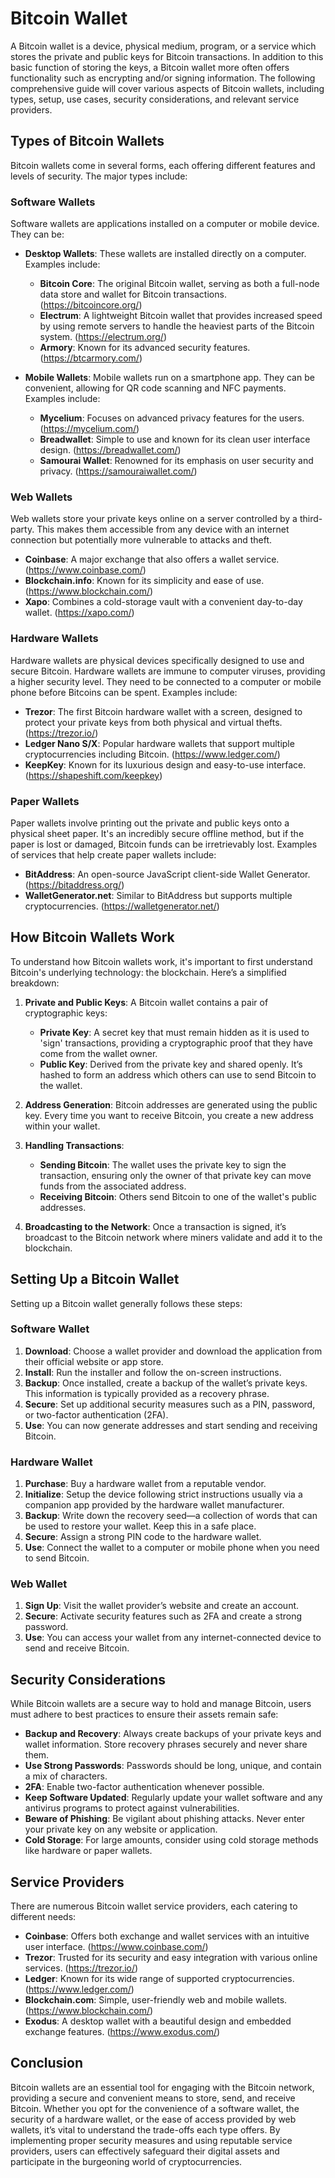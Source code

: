 # Bitcoin Wallet

A Bitcoin wallet is a device, physical medium, program, or a service which stores the private and public keys for Bitcoin transactions. In addition to this basic function of storing the keys, a Bitcoin wallet more often offers functionality such as encrypting and/or signing information. The following comprehensive guide will cover various aspects of Bitcoin wallets, including types, setup, use cases, security considerations, and relevant service providers.

## Types of Bitcoin Wallets

Bitcoin wallets come in several forms, each offering different features and levels of security. The major types include:

### Software Wallets

Software wallets are applications installed on a computer or mobile device. They can be:

- **Desktop Wallets**: These wallets are installed directly on a computer. Examples include:
  - **Bitcoin Core**: The original Bitcoin wallet, serving as both a full-node data store and wallet for Bitcoin transactions. (https://bitcoincore.org/)
  - **Electrum**: A lightweight Bitcoin wallet that provides increased speed by using remote servers to handle the heaviest parts of the Bitcoin system. (https://electrum.org/)
  - **Armory**: Known for its advanced security features. (https://btcarmory.com/)
  
- **Mobile Wallets**: Mobile wallets run on a smartphone app. They can be convenient, allowing for QR code scanning and NFC payments. Examples include:
  - **Mycelium**: Focuses on advanced privacy features for the users. (https://mycelium.com/)
  - **Breadwallet**: Simple to use and known for its clean user interface design. (https://breadwallet.com/)
  - **Samourai Wallet**: Renowned for its emphasis on user security and privacy. (https://samouraiwallet.com/)

### Web Wallets

Web wallets store your private keys online on a server controlled by a third-party. This makes them accessible from any device with an internet connection but potentially more vulnerable to attacks and theft.

- **Coinbase**: A major exchange that also offers a wallet service. (https://www.coinbase.com/)
- **Blockchain.info**: Known for its simplicity and ease of use. (https://www.blockchain.com/)
- **Xapo**: Combines a cold-storage vault with a convenient day-to-day wallet. (https://xapo.com/)

### Hardware Wallets

Hardware wallets are physical devices specifically designed to use and secure Bitcoin. Hardware wallets are immune to computer viruses, providing a higher security level. They need to be connected to a computer or mobile phone before Bitcoins can be spent. Examples include:

- **Trezor**: The first Bitcoin hardware wallet with a screen, designed to protect your private keys from both physical and virtual thefts. (https://trezor.io/)
- **Ledger Nano S/X**: Popular hardware wallets that support multiple cryptocurrencies including Bitcoin. (https://www.ledger.com/)
- **KeepKey**: Known for its luxurious design and easy-to-use interface. (https://shapeshift.com/keepkey)

### Paper Wallets

Paper wallets involve printing out the private and public keys onto a physical sheet paper. It's an incredibly secure offline method, but if the paper is lost or damaged, Bitcoin funds can be irretrievably lost. Examples of services that help create paper wallets include:

- **BitAddress**: An open-source JavaScript client-side Wallet Generator. (https://bitaddress.org/)
- **WalletGenerator.net**: Similar to BitAddress but supports multiple cryptocurrencies. (https://walletgenerator.net/)

## How Bitcoin Wallets Work

To understand how Bitcoin wallets work, it's important to first understand Bitcoin's underlying technology: the blockchain. Here’s a simplified breakdown:

1. **Private and Public Keys**: A Bitcoin wallet contains a pair of cryptographic keys:
    - **Private Key**: A secret key that must remain hidden as it is used to 'sign' transactions, providing a cryptographic proof that they have come from the wallet owner.
    - **Public Key**: Derived from the private key and shared openly. It’s hashed to form an address which others can use to send Bitcoin to the wallet.
   
2. **Address Generation**: Bitcoin addresses are generated using the public key. Every time you want to receive Bitcoin, you create a new address within your wallet.

3. **Handling Transactions**:
    - **Sending Bitcoin**: The wallet uses the private key to sign the transaction, ensuring only the owner of that private key can move funds from the associated address.
    - **Receiving Bitcoin**: Others send Bitcoin to one of the wallet's public addresses. 

4. **Broadcasting to the Network**: Once a transaction is signed, it’s broadcast to the Bitcoin network where miners validate and add it to the blockchain.

## Setting Up a Bitcoin Wallet

Setting up a Bitcoin wallet generally follows these steps:

### Software Wallet

1. **Download**: Choose a wallet provider and download the application from their official website or app store.
2. **Install**: Run the installer and follow the on-screen instructions.
3. **Backup**: Once installed, create a backup of the wallet’s private keys. This information is typically provided as a recovery phrase.
4. **Secure**: Set up additional security measures such as a PIN, password, or two-factor authentication (2FA).
5. **Use**: You can now generate addresses and start sending and receiving Bitcoin.

### Hardware Wallet

1. **Purchase**: Buy a hardware wallet from a reputable vendor.
2. **Initialize**: Setup the device following strict instructions usually via a companion app provided by the hardware wallet manufacturer.
3. **Backup**: Write down the recovery seed—a collection of words that can be used to restore your wallet. Keep this in a safe place.
4. **Secure**: Assign a strong PIN code to the hardware wallet.
5. **Use**: Connect the wallet to a computer or mobile phone when you need to send Bitcoin.

### Web Wallet

1. **Sign Up**: Visit the wallet provider’s website and create an account.
2. **Secure**: Activate security features such as 2FA and create a strong password.
3. **Use**: You can access your wallet from any internet-connected device to send and receive Bitcoin.

## Security Considerations

While Bitcoin wallets are a secure way to hold and manage Bitcoin, users must adhere to best practices to ensure their assets remain safe:

- **Backup and Recovery**: Always create backups of your private keys and wallet information. Store recovery phrases securely and never share them.
- **Use Strong Passwords**: Passwords should be long, unique, and contain a mix of characters.
- **2FA**: Enable two-factor authentication whenever possible.
- **Keep Software Updated**: Regularly update your wallet software and any antivirus programs to protect against vulnerabilities.
- **Beware of Phishing**: Be vigilant about phishing attacks. Never enter your private key on any website or application.
- **Cold Storage**: For large amounts, consider using cold storage methods like hardware or paper wallets.

## Service Providers

There are numerous Bitcoin wallet service providers, each catering to different needs:

- **Coinbase**: Offers both exchange and wallet services with an intuitive user interface. (https://www.coinbase.com/)
- **Trezor**: Trusted for its security and easy integration with various online services. (https://trezor.io/)
- **Ledger**: Known for its wide range of supported cryptocurrencies. (https://www.ledger.com/)
- **Blockchain.com**: Simple, user-friendly web and mobile wallets. (https://www.blockchain.com/)
- **Exodus**: A desktop wallet with a beautiful design and embedded exchange features. (https://www.exodus.com/)

## Conclusion

Bitcoin wallets are an essential tool for engaging with the Bitcoin network, providing a secure and convenient means to store, send, and receive Bitcoin. Whether you opt for the convenience of a software wallet, the security of a hardware wallet, or the ease of access provided by web wallets, it’s vital to understand the trade-offs each type offers. By implementing proper security measures and using reputable service providers, users can effectively safeguard their digital assets and participate in the burgeoning world of cryptocurrencies.